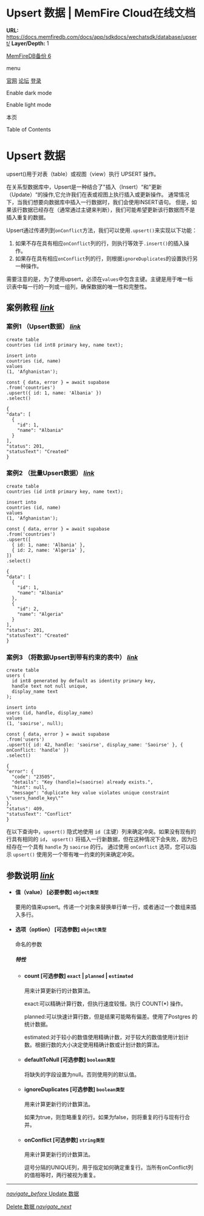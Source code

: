 # Upsert 数据 | MemFire Cloud在线文档

**URL:** https://docs.memfiredb.com/docs/app/sdkdocs/wechatsdk/database/upsert/
**Layer/Depth:** 1

[MemFireDB备份 6](/)

menu

[官网](https://memfiredb.com/)
[论坛](https://community.memfiredb.com/)
[登录](https://cloud.memfiredb.com/auth/login)

Enable dark mode

Enable light mode

本页

Table of Contents

# Upsert 数据

upsert()用于对表（table）或视图（view）执行 UPSERT 操作。

在关系型数据库中，Upsert是一种结合了"插入（Insert）“和"更新（Update）“的操作,它允许我们在表或视图上执行插入或更新操作。
通常情况下，当我们想要向数据库中插入一行数据时，我们会使用INSERT语句。
但是，如果该行数据已经存在（通常通过主键来判断），我们可能希望更新该行数据而不是插入重复的数据。

Upsert通过传递列到`onConflict`方法，我们可以使用`.upsert()`来实现以下功能：

1. 如果不存在具有相应`onConflict`列的行，则执行等效于`.insert()`的插入操作。
2. 如果存在具有相应`onConflict`列的行，则根据`ignoreDuplicates`的设置执行另一种操作。

需要注意的是，为了使用upsert，必须在`values`中包含主键。主键是用于唯一标识表中每一行的一列或一组列，确保数据的唯一性和完整性。

## 案例教程 [*link*](#%e6%a1%88%e4%be%8b%e6%95%99%e7%a8%8b)

### 案例1 （Upsert数据） [*link*](#%e6%a1%88%e4%be%8b1-upsert%e6%95%b0%e6%8d%ae)

```
create table
countries (id int8 primary key, name text);

insert into
countries (id, name)
values
(1, 'Afghanistan');
```

```
const { data, error } = await supabase
.from('countries')
.upsert({ id: 1, name: 'Albania' })
.select()
```

```
{
"data": [
  {
    "id": 1,
    "name": "Albania"
  }
],
"status": 201,
"statusText": "Created"
}
```

### 案例2 （批量Upsert数据） [*link*](#%e6%a1%88%e4%be%8b2-%e6%89%b9%e9%87%8fupsert%e6%95%b0%e6%8d%ae)

```
create table
countries (id int8 primary key, name text);

insert into
countries (id, name)
values
(1, 'Afghanistan');
```

```
const { data, error } = await supabase
.from('countries')
.upsert([
  { id: 1, name: 'Albania' },
  { id: 2, name: 'Algeria' },
])
.select()
```

```
{
"data": [
  {
    "id": 1,
    "name": "Albania"
  },
  {
    "id": 2,
    "name": "Algeria"
  }
],
"status": 201,
"statusText": "Created"
}
```

### 案例3 （将数据Upsert到带有约束的表中） [*link*](#%e6%a1%88%e4%be%8b3-%e5%b0%86%e6%95%b0%e6%8d%aeupsert%e5%88%b0%e5%b8%a6%e6%9c%89%e7%ba%a6%e6%9d%9f%e7%9a%84%e8%a1%a8%e4%b8%ad)

```
create table
users (
  id int8 generated by default as identity primary key,
  handle text not null unique,
  display_name text
);

insert into
users (id, handle, display_name)
values
(1, 'saoirse', null);
```

```
const { data, error } = await supabase
.from('users')
.upsert({ id: 42, handle: 'saoirse', display_name: 'Saoirse' }, { onConflict: 'handle' })
.select()
```

```
{
"error": {
  "code": "23505",
  "details": "Key (handle)=(saoirse) already exists.",
  "hint": null,
  "message": "duplicate key value violates unique constraint \"users_handle_key\""
},
"status": 409,
"statusText": "Conflict"
}
```

在以下查询中，`upsert()` 隐式地使用 `id`（主键）列来确定冲突。如果没有现有的行具有相同的 `id`，
`upsert()` 将插入一行新数据，但在这种情况下会失败，因为已经存在一个具有 `handle` 为 `saoirse` 的行。
通过使用 `onConflict` 选项，您可以指示 `upsert()` 使用另一个带有唯一约束的列来确定冲突。

## 参数说明 [*link*](#%e5%8f%82%e6%95%b0%e8%af%b4%e6%98%8e)

* #### 值（value） [必要参数] `object类型`

  要用的值来upsert。传递一个对象来替换单行单一行，或者通过一个数组来插入多行。
* #### 选项（option） [可选参数] `object类型`

  命名的参数

  ##### 特性

  + #### count [可选参数] `exact` | `planned` | `estimated`

    用来计算更新行的计数算法。

    exact:可以精确计算行数，但执行速度较慢。执行 COUNT(\*) 操作。

    planned:可以快速计算行数，但是结果可能略有偏差。使用了Postgres
    的统计数据。

    estimated:对于较小的数值使用精确计数，对于较大的数值使用计划计数。根据行数的大小决定使用精确计数或计划计数的算法。
  + #### defaultToNull [可选参数] `boolean类型`

    将缺失的字段设置为null。否则使用列的默认值。
  + #### ignoreDuplicates [可选参数] `boolean类型`

    用来计算更新行的计数算法。

    如果为true，则忽略重复的行。如果为false，则将重复的行与现有行合并。
  + #### onConflict [可选参数] `string类型`

    用来计算更新行的计数算法。

    逗号分隔的UNIQUE列，用于指定如何确定重复行。当所有onConflict列的值相等时，两行被视为重复。

---

[*navigate\_before* Update 数据](/docs/app/sdkdocs/wechatsdk/database/update/)

[Delete 数据 *navigate\_next*](/docs/app/sdkdocs/wechatsdk/database/delete/)